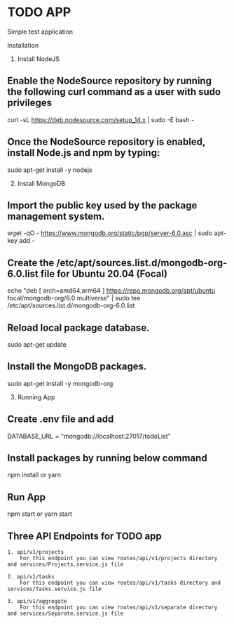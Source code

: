 # TODO APP
Simple test application

Installation
1. Install NodeJS
## Enable the NodeSource repository by running the following curl command as a user with sudo privileges 
curl -sL https://deb.nodesource.com/setup_14.x | sudo -E bash -

## Once the NodeSource repository is enabled, install Node.js and npm by typing:
sudo apt-get install -y nodejs

2. Install MongoDB
## Import the public key used by the package management system.
wget -qO - https://www.mongodb.org/static/pgp/server-6.0.asc | sudo apt-key add -

## Create the /etc/apt/sources.list.d/mongodb-org-6.0.list file for Ubuntu 20.04 (Focal)
echo "deb [ arch=amd64,arm64 ] https://repo.mongodb.org/apt/ubuntu focal/mongodb-org/6.0 multiverse" | sudo tee /etc/apt/sources.list.d/mongodb-org-6.0.list

## Reload local package database.
sudo apt-get update

## Install the MongoDB packages.
sudo apt-get install -y mongodb-org

3. Running App
## Create .env file and add 
DATABASE_URL = "mongodb://localhost:27017/todoList"

## Install packages by running below command
npm install or yarn

## Run App
npm start or yarn start

## Three API Endpoints for TODO app
```````````````````````````````````````````````````
1. api/v1/projects
    For this endpoint you can view routes/api/v1/projects directory and services/Projects.service.js file

2. api/v1/tasks
    For this endpoint you can view routes/api/v1/tasks directory and services/Tasks.service.js file
    
3. api/v1/aggregate
    For this endpoint you can view routes/api/v1/separate directory and services/Separate.service.js file
```````````````````````````````````````````````````